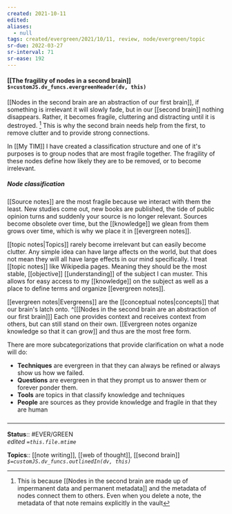 ```yaml
---
created: 2021-10-11
edited: 
aliases:
  - null
tags: created/evergreen/2021/10/11, review, node/evergreen/topic
sr-due: 2022-03-27
sr-interval: 71
sr-ease: 192
---
```


#### [[The fragility of nodes in a second brain]] `$=customJS.dv_funcs.evergreenHeader(dv, this)`

[[Nodes in the second brain are an abstraction of our first brain]], if something is irrelevant it will slowly fade, but in our [[second brain]] nothing disappears. Rather, it becomes fragile, cluttering and distracting until it is destroyed. [^1] This is why the second brain needs help from the first, to remove clutter and to provide strong connections. 

[^1]: This is because [[Nodes in the second brain are made up of impermanent data and permanent metadata]] and the metadata of nodes connect them to others. Even when you delete a note, the metadata of that note remains explicitly in the vault

In [[My TIM]] I have created a classification structure and one of it's purposes is to group nodes that are most fragile together. The fragility of these nodes define how likely they are to be removed, or to become irrelevant. 

##### Node classification

[[Source notes]] are the most fragile because we interact with them the least. New studies come out, new books are published, the tide of public opinion turns and suddenly your source is no longer relevant. Sources become obsolete over time, but the [[knowledge]] we glean from them grows over time, which is why we place it in [[evergreen notes]].

[[topic notes|Topics]] rarely become irrelevant but can easily become clutter. Any simple idea can have large affects on the world, but that does not mean they will all have large effects in our mind specifically. I treat [[topic notes]] like Wikipedia pages. Meaning they should be the most stable, [[objective]] [[understanding]] of the subject I can muster. This allows for easy access to my [[knowledge]] on the subject as well as a place to define terms and organize [[evergreen notes]].

[[evergreen notes|Evergreens]] are the [[conceptual notes|concepts]] that our brain's latch onto.
^[[[Nodes in the second brain are an abstraction of our first brain]]]
Each one provides context and receives context from others, but can still stand on their own. [[Evergreen notes organize knowledge so that it can grow]] and thus are the most free form.

There are more subcategorizations that provide clarification on what a node will do:

- **Techniques** are evergreen in that they can always be refined or always show us how we failed. 
- **Questions** are evergreen in that they prompt us to answer them or forever ponder them. 
- **Tools** are topics in that classify knowledge and techniques
- **People** are sources as they provide knowledge and fragile in that they are human 

### <hr class="footnote"/>

**Status**:: #EVER/GREEN  
*edited `=this.file.mtime`*

**Topics**:: [[note writing]], [[web of thought]], [[second brain]]
*`$=customJS.dv_funcs.outlinedIn(dv, this)`*

